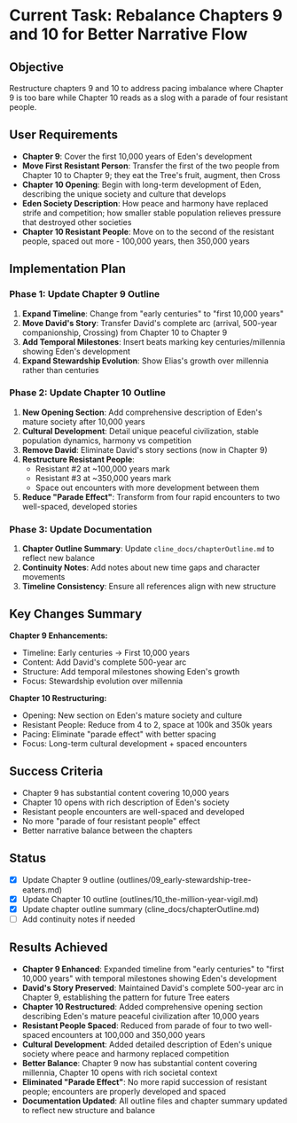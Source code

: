 # Current Task: Rebalance Chapters 9 and 10 for Better Narrative Flow

## Objective
Restructure chapters 9 and 10 to address pacing imbalance where Chapter 9 is too bare while Chapter 10 reads as a slog with a parade of four resistant people.

## User Requirements
- **Chapter 9**: Cover the first 10,000 years of Eden's development
- **Move First Resistant Person**: Transfer the first of the two people from Chapter 10 to Chapter 9; they eat the Tree's fruit, augment, then Cross
- **Chapter 10 Opening**: Begin with long-term development of Eden, describing the unique society and culture that develops
- **Eden Society Description**: How peace and harmony have replaced strife and competition; how smaller stable population relieves pressure that destroyed other societies
- **Chapter 10 Resistant People**: Move on to the second of the resistant people, spaced out more - 100,000 years, then 350,000 years

## Implementation Plan

### Phase 1: Update Chapter 9 Outline
1. **Expand Timeline**: Change from "early centuries" to "first 10,000 years"
2. **Move David's Story**: Transfer David's complete arc (arrival, 500-year companionship, Crossing) from Chapter 10 to Chapter 9
3. **Add Temporal Milestones**: Insert beats marking key centuries/millennia showing Eden's development
4. **Expand Stewardship Evolution**: Show Elias's growth over millennia rather than centuries

### Phase 2: Update Chapter 10 Outline  
1. **New Opening Section**: Add comprehensive description of Eden's mature society after 10,000 years
2. **Cultural Development**: Detail unique peaceful civilization, stable population dynamics, harmony vs competition
3. **Remove David**: Eliminate David's story sections (now in Chapter 9)
4. **Restructure Resistant People**: 
   - Resistant #2 at ~100,000 years mark
   - Resistant #3 at ~350,000 years mark
   - Space out encounters with more development between them
5. **Reduce "Parade Effect"**: Transform from four rapid encounters to two well-spaced, developed stories

### Phase 3: Update Documentation
1. **Chapter Outline Summary**: Update `cline_docs/chapterOutline.md` to reflect new balance
2. **Continuity Notes**: Add notes about new time gaps and character movements
3. **Timeline Consistency**: Ensure all references align with new structure

## Key Changes Summary

**Chapter 9 Enhancements:**
- Timeline: Early centuries → First 10,000 years
- Content: Add David's complete 500-year arc
- Structure: Add temporal milestones showing Eden's growth
- Focus: Stewardship evolution over millennia

**Chapter 10 Restructuring:**
- Opening: New section on Eden's mature society and culture
- Resistant People: Reduce from 4 to 2, space at 100k and 350k years
- Pacing: Eliminate "parade effect" with better spacing
- Focus: Long-term cultural development + spaced encounters

## Success Criteria
- Chapter 9 has substantial content covering 10,000 years
- Chapter 10 opens with rich description of Eden's society
- Resistant people encounters are well-spaced and developed
- No more "parade of four resistant people" effect
- Better narrative balance between the chapters

## Status
- [x] Update Chapter 9 outline (outlines/09_early-stewardship-tree-eaters.md)
- [x] Update Chapter 10 outline (outlines/10_the-million-year-vigil.md)  
- [x] Update chapter outline summary (cline_docs/chapterOutline.md)
- [ ] Add continuity notes if needed

## Results Achieved
- **Chapter 9 Enhanced**: Expanded timeline from "early centuries" to "first 10,000 years" with temporal milestones showing Eden's development
- **David's Story Preserved**: Maintained David's complete 500-year arc in Chapter 9, establishing the pattern for future Tree eaters
- **Chapter 10 Restructured**: Added comprehensive opening section describing Eden's mature peaceful civilization after 10,000 years
- **Resistant People Spaced**: Reduced from parade of four to two well-spaced encounters at 100,000 and 350,000 years
- **Cultural Development**: Added detailed description of Eden's unique society where peace and harmony replaced competition
- **Better Balance**: Chapter 9 now has substantial content covering millennia, Chapter 10 opens with rich societal context
- **Eliminated "Parade Effect"**: No more rapid succession of resistant people; encounters are properly developed and spaced
- **Documentation Updated**: All outline files and chapter summary updated to reflect new structure and balance
</content>
</replace_in_file>
